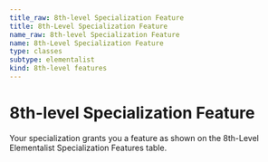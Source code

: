 ```yaml
---
title_raw: 8th-level Specialization Feature
title: 8th-Level Specialization Feature
name_raw: 8th-level Specialization Feature
name: 8th-Level Specialization Feature
type: classes
subtype: elementalist
kind: 8th-level features
---
```


# 8th-level Specialization Feature

Your specialization grants you a feature as shown on the 8th-Level Elementalist Specialization Features table.
